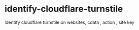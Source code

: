 # identify-cloudflare-turnstile
Identify cloudflare turnstile on websites, cdata , action , site key
